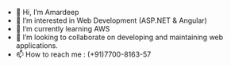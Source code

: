 - 👋 Hi, I’m Amardeep
- 👀 I’m interested in Web Development (ASP.NET & Angular)
- 🌱 I’m currently learning AWS
- 💞️ I’m looking to collaborate on developing and maintaining web applications.
- 📫 How to reach me : (+91)7700-8163-57

<!---
amardeep98/amardeep98 is a ✨ special ✨ repository because its `README.md` (this file) appears on your GitHub profile.
You can click the Preview link to take a look at your changes.
--->
